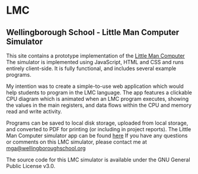 # LMC
## Wellingborough School - Little Man Computer Simulator
This site contains a prototype implementation of the [Little Man Computer](https://en.wikipedia.org/wiki/Little_man_computer)
The simulator is implemented using JavaScript, HTML and CSS and runs entirely client-side.
It is fully functional, and includes several example programs.

My intention was to create a simple-to-use web application which would help students to program in the LMC language.
The app features a clickable CPU diagram which is animated when an LMC program executes, showing the values in the main registers, and data flows within the CPU and memory read and write activity.

Programs can be saved to local disk storage, uploaded from local storage, and converted to PDF for printing (or including in project reports).
The Little Man Computer simulator app can be found [here](https://wellingborough.github.io/LMC/LMC0.3.html)
If you have any questions or comments on this LMC simulator, please contact me at mga@wellingboroughschool.org

The source code for this LMC simulator is available under the GNU General Public License v3.0.
